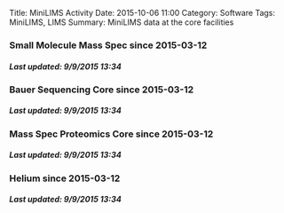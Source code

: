 Title: MiniLIMS Activity
Date: 2015-10-06 11:00
Category: Software
Tags: MiniLIMS, LIMS
Summary: MiniLIMS data at the core facilities

<div class="d3chordchart" source="smms" startdate="2015-03-12" title="Small Molecule Mass Spec" color="red"><h3>Small Molecule Mass Spec since 2015-03-12</h3></div>
<div id="last_updated"><h5>Last updated: 9/9/2015 13:34</h5></div>

<div class="d3chordchart" source="bauer" startdate="2015-03-12" title="Bauer Sequencing Core" color="steelblue"><h3>Bauer Sequencing Core since 2015-03-12</h3></div>
<div id="last_updated"><h5>Last updated: 9/9/2015 13:34</h5></div>

<div class="d3chordchart" source="msprl" startdate="2015-03-12" title="Mass Spec Proteomics Core" color="purple"><h3>Mass Spec Proteomics Core since 2015-03-12</h3></div>
<div id="last_updated"><h5>Last updated: 9/9/2015 13:34</h5></div>

<div class="d3chordchart" source="helium" startdate="2015-03-12" title="Helium" color="purple"><h3>Helium since 2015-03-12</h3></div>
<div id="last_updated"><h5>Last updated: 9/9/2015 13:34</h5></div>

<script type="text/javascript">
  jQuery(".d3chordchart").each(function() {    jQuery(this).D3ChordChart(); });
</script>
